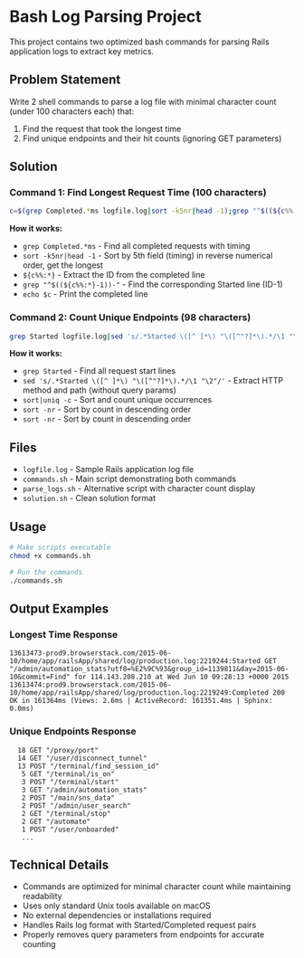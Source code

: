 # Bash Log Parsing Project

This project contains two optimized bash commands for parsing Rails application logs to extract key metrics.

## Problem Statement

Write 2 shell commands to parse a log file with minimal character count (under 100 characters each) that:
1. Find the request that took the longest time
2. Find unique endpoints and their hit counts (ignoring GET parameters)

## Solution

### Command 1: Find Longest Request Time (100 characters)
```bash
c=$(grep Completed.*ms logfile.log|sort -k5nr|head -1);grep "^$((${c%%:*}-1))-" logfile.log;echo $c
```

**How it works:**
- `grep Completed.*ms` - Find all completed requests with timing
- `sort -k5nr|head -1` - Sort by 5th field (timing) in reverse numerical order, get the longest
- `${c%%:*}` - Extract the ID from the completed line
- `grep "^$((${c%%:*}-1))-"` - Find the corresponding Started line (ID-1)
- `echo $c` - Print the completed line

### Command 2: Count Unique Endpoints (98 characters)
```bash
grep Started logfile.log|sed 's/.*Started \([^ ]*\) "\([^"?]*\).*/\1 "\2"/'|sort|uniq -c|sort -nr
```

**How it works:**
- `grep Started` - Find all request start lines
- `sed 's/.*Started \([^ ]*\) "\([^"?]*\).*/\1 "\2"/'` - Extract HTTP method and path (without query params)
- `sort|uniq -c` - Sort and count unique occurrences
- `sort -nr` - Sort by count in descending order
- `sort -nr` - Sort by count in descending order

## Files

- `logfile.log` - Sample Rails application log file
- `commands.sh` - Main script demonstrating both commands
- `parse_logs.sh` - Alternative script with character count display
- `solution.sh` - Clean solution format

## Usage

```bash
# Make scripts executable
chmod +x commands.sh

# Run the commands
./commands.sh
```

## Output Examples

### Longest Time Response
```
13613473-prod9.browserstack.com/2015-06-10/home/app/railsApp/shared/log/production.log:2219244:Started GET "/admin/automation_stats?utf8=%E2%9C%93&group_id=1139811&day=2015-06-10&commit=Find" for 114.143.208.210 at Wed Jun 10 09:28:13 +0000 2015
13613474:prod9.browserstack.com/2015-06-10/home/app/railsApp/shared/log/production.log:2219249:Completed 200 OK in 161364ms (Views: 2.6ms | ActiveRecord: 161351.4ms | Sphinx: 0.0ms)
```

### Unique Endpoints Response
```
  18 GET "/proxy/port"
  14 GET "/user/disconnect_tunnel"
  13 POST "/terminal/find_session_id"
   5 GET "/terminal/is_on"
   3 POST "/terminal/start"
   3 GET "/admin/automation_stats"
   2 POST "/main/sns_data"
   2 POST "/admin/user_search"
   2 GET "/terminal/stop"
   2 GET "/automate"
   1 POST "/user/onboarded"
   ...
```

## Technical Details

- Commands are optimized for minimal character count while maintaining readability
- Uses only standard Unix tools available on macOS
- No external dependencies or installations required
- Handles Rails log format with Started/Completed request pairs
- Properly removes query parameters from endpoints for accurate counting
